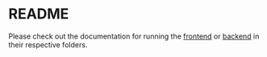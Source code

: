 # README #

Please check out the documentation for running the [frontend](frontend/) or [backend](backend/) in their respective folders.
